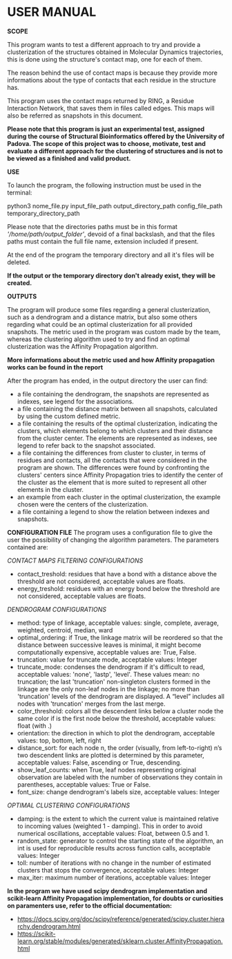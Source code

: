 # USER MANUAL

**SCOPE**

This program wants to test a different approach to try and provide a clusterization of the structures obtained in Molecular Dynamics trajectories, this is done using the structure's contact map, one for each of them.

The reason behind the use of contact maps is because they provide more informations about the type of contacts that each residue in the structure has.

This program uses the contact maps returned by RING, a Residue Interaction Network, that saves them in files called edges.
This maps will also be referred as snapshots in this document.

**Please note that this program is just an experimental test, assigned during the course of Structural Bioinformatics offered by the University of Padova.
The scope of this project was to choose, motivate, test and evaluate a different approach for the clustering of structures and is not to be viewed as a finished and valid product.**
 
**USE**

To launch the program, the following instruction must be used in the terminal:

python3 	nome_file.py 	input_file_path	 output_directory_path 	config_file_path 	temporary_directory_path

Please note that the directories paths must be in this format *'/home/path/output_folder'*, devoid of a final backslash, and that the files paths must contain the full file name, extension included if present.

At the end of the program the temporary directory and all it's files will be deleted.

**If the output or the temporary directory don't already exist, they will be created.**

**OUTPUTS**

The program will produce some files regarding a general clusterization, such as a dendrogram and a distance matrix, but also some others regarding what could be an optimal clusterization for all provided snapshots.
The metric used in the program was custom made by the team, whereas the clustering algorithm used to try and find an optimal clusterization was the Affinity Propagation algorithm.

**More informations about the metric used and how Affinity propagation works can be found in the report**

After the program has ended, in the output directory the user can find:
- a file containing the dendrogram, the snapshots are represented as indexes, see legend for the associations.
- a file containing the distance matrix between all snapshots, calculated by using the custom defined metric.
- a file containing the results of the optimal clusterization, indicating the clusters, which elements belong to which clusters and their distance from the cluster center. The elements are represented as indexes, see legend to refer back to the snapshot associated.
- a file containing the differences from cluster to cluster, in terms of residues and contacts, all the contacts that were considered in the program are shown. The differences were found by confronting the clusters' centers since Affinity Propagation tries to identify the center of the cluster as the element that is more suited to represent all other elements in the cluster.
- an example from each cluster in the optimal clusterization, the example chosen were the centers of the clusterization.
- a file containing a legend to show the relation between indexes and snapshots.

**CONFIGURATION FILE**
The program uses a configuration file to give the user the possibility of changing the algorithm parameters.
The parameters contained are:

*CONTACT MAPS FILTERING CONFIGURATIONS*

- contact_treshold: residues that have a bond with a distance above the threshold are not considered, acceptable values are floats.
- energy_treshold: residues with an energy bond below the threshold are not considered, acceptable values are floats.

*DENDROGRAM CONFIGURATIONS*

- method: type of linkage, acceptable values: single, complete, average, weighted, centroid, median, ward
- optimal_ordering: if True, the linkage matrix will be reordered so that the distance between successive leaves is minimal, it might become computationally expensive, acceptable values are: True, False.
- truncation: value for truncate mode, acceptable values: Integer
- truncate_mode: condenses the dendrogram if it's difficult to read, acceptable values: 'none', 'lastp', 'level'.
These values mean: no truncation; the last 'truncation' non-singleton clusters formed in the linkage are the only
 non-leaf nodes in the linkage; no more than 'truncation' levels of the dendrogram are displayed. A “level” includes all nodes with 'truncation' merges from the last merge.
- color_threshold: colors all the descendent links below a cluster node the same color if is the first node below the threshold, acceptable values: float (with .)
- orientation: the direction in which to plot the dendrogram, acceptable values: top, bottom, left, right
- distance_sort: for each node n, the order (visually, from left-to-right) n’s two descendent links are plotted is determined by this parameter, acceptable values: False, ascending or True, descending.
- show_leaf_counts: when True, leaf nodes representing original observation are labeled with the number of observations they contain in parentheses, acceptable values: True or False.
- font_size: change dendrogram's labels size, acceptable values: Integer

*OPTIMAL CLUSTERING CONFIGURATIONS*

- damping: is the extent to which the current value is maintained relative to incoming values (weighted 1 - damping). This in order to avoid numerical oscillations, acceptable values: Float, between 0.5 and 1.
- random_state: generator to control the starting state of the algorithm, an int is used for reproducible results across function calls, acceptable values: Integer
- toll: number of iterations with no change in the number of estimated clusters that stops the convergence, acceptable values: Integer
- max_iter: maximum number of iterations, acceptable values: Integer

**In the program we have used scipy dendrogram implementation and scikit-learn Affinity Propagation implementation, for doubts or curiosities on paramenters use, refer to the official documentation:**
- https://docs.scipy.org/doc/scipy/reference/generated/scipy.cluster.hierarchy.dendrogram.html
- https://scikit-learn.org/stable/modules/generated/sklearn.cluster.AffinityPropagation.html
